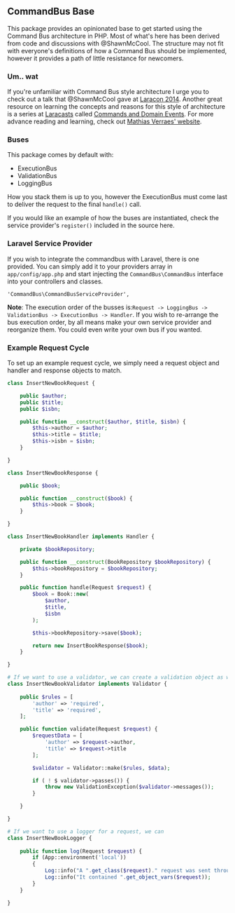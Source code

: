 ## CommandBus Base

This package provides an opinionated base to get started using the Command Bus architecture in PHP. Most of what's here has been derived from code and discussions with @ShawnMcCool. The structure may not fit with everyone's definitions of how a Command Bus should be implemented, however it provides a path of little resistance for newcomers.

### Um.. wat

If you're unfamiliar with Command Bus style architecture I urge you to check out a talk that @ShawnMcCool gave at [Laracon 2014](http://www.youtube.com/watch?v=2_380DKU93U). Another great resource on learning the concepts and reasons for this style of architecture is a series at [Laracasts](http://laracasts.com) called [Commands and Domain Events](https://laracasts.com/series/commands-and-domain-events). For more advance reading and learning, check out [Mathias Verraes' website](http://verraes.net/#talks).

### Buses

This package comes by default with:

* ExecutionBus
* ValidationBus
* LoggingBus

How you stack them is up to you, however the ExecutionBus must come last to deliver the request to the final `handle()` call.

If you would like an example of how the buses are instantiated, check the service provider's `register()` included in the source here.

### Laravel Service Provider

If you wish to integrate the commandbus with Laravel, there is one provided. You can simply add it to your providers array in `app/config/app.php` and start injecting the `CommandBus\CommandBus` interface into your controllers and classes.

`'CommandBus\CommandBusServiceProvider',`

**Note**: The execution order of the busses is:`Request -> LoggingBus -> ValidationBus -> ExecutionBus -> Handler`. If you wish to re-arrange the bus execution order, by all means make your own service provider and reorganize them. You could even write your own bus if you wanted.



### Example Request Cycle

To set up an example request cycle, we simply need a request object and handler and response objects to match.
```php
class InsertNewBookRequest {

	public $author;
	public $title;
	public $isbn;

	public function __construct($author, $title, $isbn) {
		$this->author = $author;
		$this->title = $title;
		$this->isbn = $isbn;
	}

}
```

```php
class InsertNewBookResponse {

	public $book;

	public function __construct($book) {
		$this->book = $book;
	}

}
```

```php
class InsertNewBookHandler implements Handler {

	private $bookRepository;

	public function __construct(BookRepository $bookRepository) {
		$this->bookRepository = $bookRepository;
	}

	public function handle(Request $request) {
		$book = Book::new(
			$author,
			$title,
			$isbn
		);

		$this->bookRepository->save($book);

		return new InsertBookResponse($book);
	}

}
```

```php
# If we want to use a validator, we can create a validation object as well
class InsertNewBookValidator implements Validator {
	
	public $rules = [
		'author' => 'required',
		'title' => 'required',
	];

	public function validate(Request $request) {
		$requestData = [
			'author' => $request->author,
			'title' => $request->title
		];

		$validator = Validator::make($rules, $data);

		if ( ! $ validator->passes()) {
			throw new ValidationException($validator->messages());
		}

	}

}
```

```php
# If we want to use a logger for a request, we can
class InsertNewBookLogger {
	
	public function log(Request $request) {
		if (App::environment('local'))
		{
			Log::info("A ".get_class($request)." request was sent through the bus.");
			Log::info("It contained ".get_object_vars($request));
		}
	}

}
```
